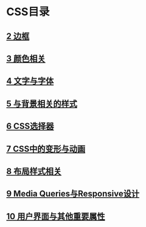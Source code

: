 # CSS目录
## [2 边框](border.md)
## [3 颜色相关](color.md)
## [4 文字与字体](text&font.md)
## [5 与背景相关的样式](background-style.md)
## [6 CSS选择器](selector.md)
## [7 CSS中的变形与动画](transform&animation.md)
## [8 布局样式相关](layout.md)
## [9 Media Queries与Responsive设计](responsive.md)
## [10 用户界面与其他重要属性](ui.md)